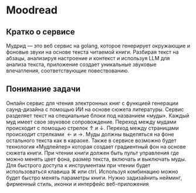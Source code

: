 # Moodread

## Кратко о сервисе
Мудрид — это веб сервис на golang, которое генерирует окружающие и фоновые звуки на основе текста читаемой книги. Разбирая текст на абзацы, анализируя настроение и контекст и используя LLM для анализа текста, приложение создает уникальные звуковые впечатления, соответствующие повествованию.
## Понимание задачи
Онлайн сервис для чтения электронных книг с функцией генерации саунд-дизайна с помощью ИИ на основе сюжета литературы. Сервис разделяет текст на специальные блоки под названием «муды». Каждый муд имеет свое звуковое сопровождение. Переход между мудами происходит с помощью стрелок ↑ и ↓. Переход между страницами происходит стрелками  ← и →. Муды должны выделяться на фоне остального текста как в караоке. Также в сервисе возможно будет технология «Мудпейпер» которая создает градиентный фон на основе сюжета книги.
При чтении книги должен быть пульт управления где можно менять цвет фона, размер текста, включать и выключать муды. Для быстрого доступа к инструментам при чтении будет использоваться клавиша ⌘ или ctrl. Используя комбинацию можно будет быстро менять параметры книги.
Нужно задизайнить нейминг, фирменный стиль, иконки и интерфейс веб-приложения

